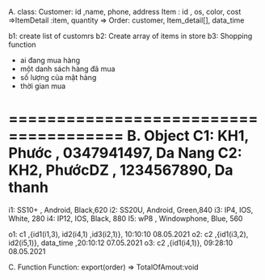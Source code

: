 A. class: 
Customer: id ,name, phone, address
Item    : id , os, color, cost
=>ItemDetail :item, quantity
=> Order: customer, Item_detail[], data_time


b1: create list of customrs
b2: Create array of items in store
b3: Shopping function
+ ai đang mua hàng
+ một danh sách hàng đã mua
+ số lượng của mặt hàng
+ thời gian mua


======================================
B. Object
C1: KH1, Phước , 0347941497, Da Nang
C2: KH2, PhướcDZ , 1234567890, Da thanh
=======================================
i1: SS10+ , Android, Black,620
i2: SS20U, Android, Green,840
i3: IP4, IOS, White, 280
i4: IP12, IOS, Black, 880
I5: wP8 , Windowphone, Blue, 560

o1: c1 ,{id1(i1,3), id2(i4,1) ,id3(i2,1)}, 10:10:10 08.05.2021 
o2: c2 ,{id1(i3,2), id2(i5,1)}, data_time ,20:10:12 07.05.2021 
o3: c2 ,{id1(i4,1)}, 09:28:10 08.05.2021 

C. Function
Function: export(order) => TotalOfAmout:void



